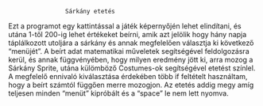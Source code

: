 					Sárkány etetés

Ezt a programot egy kattintással a játék képernyőjén lehet elindítani, és utána 1-től 200-ig lehet értékeket beírni, amik azt jelölik hogy hány napja táplálkozott utoljára a sárkány és annak megfelelően választja ki következő  “menüjét”.
A beírt adat matematikai műveletek  segítségével feldolgozásra kerül, és annak függvényében, hogy milyen eredmény jött ki, arra mozog a  Sárkány  Sprite, utána külömböző Costumes-ok segítségével etetést színlel. A megfelelő ennivaló kiválasztása érdekében több if feltételt használtam, hogy a beírt számtól függően merre mozogjon.
Az etetés addig megy amíg teljesen minden “menüt” kipróbált és a “space” le nem lett nyomva.

 
